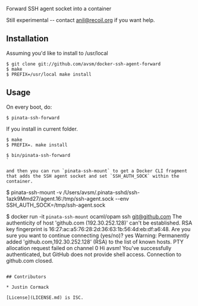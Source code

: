 Forward SSH agent socket into a container

Still experimental -- contact anil@recoil.org if you want help.

## Installation

Assuming you'd like to install to /usr/local

```
$ git clone git://github.com/avsm/docker-ssh-agent-forward
$ make
$ PREFIX=/usr/local make install
```

## Usage

On every boot, do:

```
$ pinata-ssh-forward
```

If you install in current folder.
```
$ make
$ PREFIX=. make install

$ bin/pinata-ssh-forward
`

and then you can run `pinata-ssh-mount` to get a Docker CLI fragment
that adds the SSH agent socket and set `SSH_AUTH_SOCK` within the container.

```
$ pinata-ssh-mount 
-v /Users/avsm/.pinata-sshd/ssh-1azk9Mmd27/agent.16:/tmp/ssh-agent.sock --env SSH_AUTH_SOCK=/tmp/ssh-agent.sock

$ docker run -it `pinata-ssh-mount` ocaml/opam ssh git@github.com
The authenticity of host 'github.com (192.30.252.128)' can't be established.
RSA key fingerprint is 16:27:ac:a5:76:28:2d:36:63:1b:56:4d:eb:df:a6:48.
Are you sure you want to continue connecting (yes/no)? yes
Warning: Permanently added 'github.com,192.30.252.128' (RSA) to the list of known hosts.
PTY allocation request failed on channel 0
Hi avsm! You've successfully authenticated, but GitHub does not provide shell access.
Connection to github.com closed.
```

## Contributors

* Justin Cormack

[License](LICENSE.md) is ISC.
